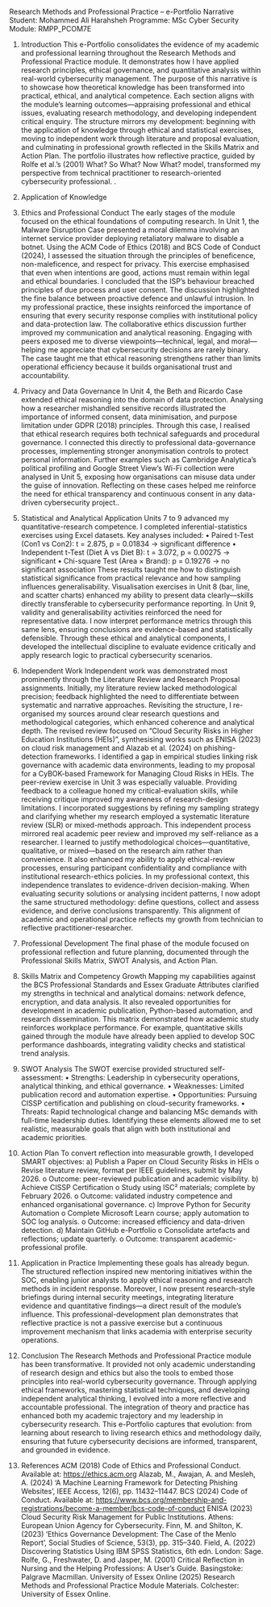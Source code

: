 Research Methods and Professional Practice – e-Portfolio Narrative
Student: Mohammed Ali Harahsheh
Programme: MSc Cyber Security
Module: RMPP_PCOM7E

1. Introduction 
This e-Portfolio consolidates the evidence of my academic and professional learning throughout the Research Methods and Professional Practice module. It demonstrates how I have applied research principles, ethical governance, and quantitative analysis within real-world cybersecurity management.
The purpose of this narrative is to showcase how theoretical knowledge has been transformed into practical, ethical, and analytical competence. Each section aligns with the module’s learning outcomes—appraising professional and ethical issues, evaluating research methodology, and developing independent critical enquiry.
The structure mirrors my development: beginning with the application of knowledge through ethical and statistical exercises, moving to independent work through literature and proposal evaluation, and culminating in professional growth reflected in the Skills Matrix and Action Plan. The portfolio illustrates how reflective practice, guided by Rolfe et al.’s (2001) What? So What? Now What? model, transformed my perspective from technical practitioner to research-oriented cybersecurity professional.
.

2. Application of Knowledge 
1.	Ethics and Professional Conduct
The early stages of the module focused on the ethical foundations of computing research. In Unit 1, the Malware Disruption Case presented a moral dilemma involving an internet service provider deploying retaliatory malware to disable a botnet. Using the ACM Code of Ethics (2018) and BCS Code of Conduct (2024), I assessed the situation through the principles of beneficence, non-maleficence, and respect for privacy.
This exercise emphasised that even when intentions are good, actions must remain within legal and ethical boundaries. I concluded that the ISP’s behaviour breached principles of due process and user consent. The discussion highlighted the fine balance between proactive defence and unlawful intrusion. In my professional practice, these insights reinforced the importance of ensuring that every security response complies with institutional policy and data-protection law.
The collaborative ethics discussion further improved my communication and analytical reasoning. Engaging with peers exposed me to diverse viewpoints—technical, legal, and moral—helping me appreciate that cybersecurity decisions are rarely binary. The case taught me that ethical reasoning strengthens rather than limits operational efficiency because it builds organisational trust and accountability.



2.	Privacy and Data Governance
In Unit 4, the Beth and Ricardo Case extended ethical reasoning into the domain of data protection. Analysing how a researcher mishandled sensitive records illustrated the importance of informed consent, data minimisation, and purpose limitation under GDPR (2018) principles.
Through this case, I realised that ethical research requires both technical safeguards and procedural governance. I connected this directly to professional data-governance processes, implementing stronger anonymisation controls to protect personal information.
Further examples such as Cambridge Analytica’s political profiling and Google Street View’s Wi-Fi collection were analysed in Unit 5, exposing how organisations can misuse data under the guise of innovation. Reflecting on these cases helped me reinforce the need for ethical transparency and continuous consent in any data-driven cybersecurity project..
3.	Statistical and Analytical Application
Units 7 to 9 advanced my quantitative-research competence. I completed inferential-statistics exercises using Excel datasets. Key analyses included:
•	Paired t-Test (Con1 vs Con2): t = 2.875, p = 0.01834 → significant difference
•	Independent t-Test (Diet A vs Diet B): t = 3.072, p = 0.00275 → significant
•	Chi-square Test (Area × Brand): p = 0.19276 → no significant association
These results taught me how to distinguish statistical significance from practical relevance and how sampling influences generalisability.
Visualisation exercises in Unit 8 (bar, line, and scatter charts) enhanced my ability to present data clearly—skills directly transferable to cybersecurity performance reporting. In Unit 9, validity and generalisability activities reinforced the need for representative data. I now interpret performance metrics through this same lens, ensuring conclusions are evidence-based and statistically defensible.
Through these ethical and analytical components, I developed the intellectual discipline to evaluate evidence critically and apply research logic to practical cybersecurity scenarios.
3. Independent Work 
Independent work was demonstrated most prominently through the Literature Review and Research Proposal assignments. Initially, my literature review lacked methodological precision; feedback highlighted the need to differentiate between systematic and narrative approaches. Revisiting the structure, I re-organised my sources around clear research questions and methodological categories, which enhanced coherence and analytical depth.
The revised review focused on “Cloud Security Risks in Higher Education Institutions (HEIs)”, synthesising works such as ENISA (2023) on cloud risk management and Alazab et al. (2024) on phishing-detection frameworks. I identified a gap in empirical studies linking risk governance with academic data environments, leading to my proposal for a CyBOK-based Framework for Managing Cloud Risks in HEIs.
The peer-review exercise in Unit 3 was especially valuable. Providing feedback to a colleague honed my critical-evaluation skills, while receiving critique improved my awareness of research-design limitations. I incorporated suggestions by refining my sampling strategy and clarifying whether my research employed a systematic literature review (SLR) or mixed-methods approach.
This independent process mirrored real academic peer review and improved my self-reliance as a researcher. I learned to justify methodological choices—quantitative, qualitative, or mixed—based on the research aim rather than convenience. It also enhanced my ability to apply ethical-review processes, ensuring participant confidentiality and compliance with institutional research-ethics policies.
In my professional context, this independence translates to evidence-driven decision-making. When evaluating security solutions or analysing incident patterns, I now adopt the same structured methodology: define questions, collect and assess evidence, and derive conclusions transparently. This alignment of academic and operational practice reflects my growth from technician to reflective practitioner-researcher.

4.	Professional Development 
The final phase of the module focused on professional reflection and future planning, documented through the Professional Skills Matrix, SWOT Analysis, and Action Plan.
1.	Skills Matrix and Competency Growth
Mapping my capabilities against the BCS Professional Standards and Essex Graduate Attributes clarified my strengths in technical and analytical domains: network defence, encryption, and data analysis. It also revealed opportunities for development in academic publication, Python-based automation, and research dissemination.
This matrix demonstrated how academic study reinforces workplace performance. For example, quantitative skills gained through the module have already been applied to develop SOC performance dashboards, integrating validity checks and statistical trend analysis.
2.	SWOT Analysis
The SWOT exercise provided structured self-assessment:
•	Strengths: Leadership in cybersecurity operations, analytical thinking, and ethical governance.
•	Weaknesses: Limited publication record and automation expertise.
•	Opportunities: Pursuing CISSP certification and publishing on cloud-security frameworks.
•	Threats: Rapid technological change and balancing MSc demands with full-time leadership duties.
Identifying these elements allowed me to set realistic, measurable goals that align with both institutional and academic priorities.



3.	Action Plan
To convert reflection into measurable growth, I developed SMART objectives:
a)	Publish a Paper on Cloud Security Risks in HEIs
o	Revise literature review, format per IEEE guidelines, submit by May 2026.
o	Outcome: peer-reviewed publication and academic visibility.
b)	Achieve CISSP Certification
o	Study using ISC² materials; complete by February 2026.
o	Outcome: validated industry competence and enhanced organisational governance.
c)	Improve Python for Security Automation
o	Complete Microsoft Learn course; apply automation to SOC log analysis.
o	Outcome: increased efficiency and data-driven detection.
d)	Maintain GitHub e-Portfolio
o	Consolidate artefacts and reflections; update quarterly.
o	Outcome: transparent academic-professional profile.
4.	Application in Practice
Implementing these goals has already begun. The structured reflection inspired new mentoring initiatives within the SOC, enabling junior analysts to apply ethical reasoning and research methods in incident response. Moreover, I now present research-style briefings during internal security meetings, integrating literature evidence and quantitative findings—a direct result of the module’s influence.
This professional-development plan demonstrates that reflective practice is not a passive exercise but a continuous improvement mechanism that links academia with enterprise security operations.

5.	Conclusion 
The Research Methods and Professional Practice module has been transformative. It provided not only academic understanding of research design and ethics but also the tools to embed those principles into real-world cybersecurity governance.
Through applying ethical frameworks, mastering statistical techniques, and developing independent analytical thinking, I evolved into a more reflective and accountable professional. The integration of theory and practice has enhanced both my academic trajectory and my leadership in cybersecurity research.
This e-Portfolio captures that evolution: from learning about research to living research ethics and methodology daily, ensuring that future cybersecurity decisions are informed, transparent, and grounded in evidence.
6.	References 
ACM (2018) Code of Ethics and Professional Conduct. Available at: https://ethics.acm.org
Alazab, M., Awajan, A. and Mesleh, A. (2024) ‘A Machine Learning Framework for Detecting Phishing Websites’, IEEE Access, 12(6), pp. 11432–11447.
BCS (2024) Code of Conduct. Available at: https://www.bcs.org/membership-and-registrations/become-a-member/bcs-code-of-conduct
ENISA (2023) Cloud Security Risk Management for Public Institutions. Athens: European Union Agency for Cybersecurity.
Finn, M. and Shilton, K. (2023) ‘Ethics Governance Development: The Case of the Menlo Report’, Social Studies of Science, 53(3), pp. 315–340.
Field, A. (2022) Discovering Statistics Using IBM SPSS Statistics, 6th edn. London: Sage.
Rolfe, G., Freshwater, D. and Jasper, M. (2001) Critical Reflection in Nursing and the Helping Professions: A User’s Guide. Basingstoke: Palgrave Macmillan.
University of Essex Online (2025) Research Methods and Professional Practice Module Materials. Colchester: University of Essex Online.

